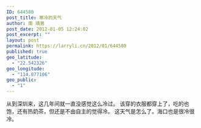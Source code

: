 ```yaml
---
ID: 644580
post_title: 寒冷的天气
author: 南 靖男
post_date: 2012-01-05 12:24:02
post_excerpt: ""
layout: post
permalink: https://larryli.cn/2012/01/644580
published: true
geo_latitude:
  - "22.542326"
geo_longitude:
  - "114.077106"
geo_public:
  - "1"
---
```

从到深圳来，这几年间就一直没感觉这么冷过。
该穿的衣服都穿上了，吃的也饱，还有热奶茶，但还是不由自主的觉得冷。
这天气是怎么了。海口也是很冷很冷。